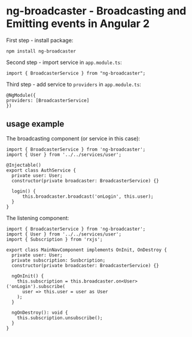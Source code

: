 # ng-broadcaster - Broadcasting and Emitting events in Angular 2

First step - install package:
```
npm install ng-broadcaster
```
Second step - import service in ```app.module.ts```:
```
import { BroadcasterService } from "ng-broadcaster";
```
Third step - add service to ```providers``` in  ```app.module.ts```:
```
@NgModule({
providers: [BroadcasterService]
})
```

## usage example


The broadcasting component (or service in this case):
```
import { BroadcasterService } from 'ng-broadcaster';
import { User } from '../../services/user';

@Injectable()
export class AuthService {
  private user: User;
  constructor(private broadcaster: BroadcasterService) {}

  login() {
      this.broadcaster.broadcast('onLogin', this.user);
  }
}
```
The listening component:
```
import { BroadcasterService } from 'ng-broadcaster';
import { User } from '../../services/user';
import { Subscription } from 'rxjs';

export class MainNavComponent implements OnInit, OnDestroy {
  private user: User;
  private subscription: Susbcription;
  constructor(private broadcaster: BroadcasterService) {}

  ngOnInit() {
    this.subscription = this.broadcaster.on<User>('onLogin').subscribe(
      user => this.user = user as User
    );
  }

  ngOnDestroy(): void {
    this.subscription.unsubscribe();
  }
}
```
